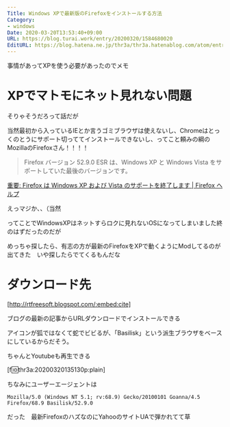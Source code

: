 ```yaml
---
Title: Windows XPで最新版のFirefoxをインストールする方法
Category:
- windows
Date: 2020-03-20T13:53:40+09:00
URL: https://blog.turai.work/entry/20200320/1584680020
EditURL: https://blog.hatena.ne.jp/thr3a/thr3a.hatenablog.com/atom/entry/26006613537987188
---
```


事情があってXPを使う必要があったのでメモ

# XPでマトモにネット見れない問題

そりゃそうだろって話だが

当然最初から入っているIEとか言うゴミブラウザは使えないし、Chromeはとっくのとうにサポート切っててインストールできないし、ってこと頼みの綱のMozillaのFirefoxさん！！！！

> Firefox バージョン 52.9.0 ESR は、Windows XP と Windows Vista をサポートしていた最後のバージョンです。

[重要: Firefox は Windows XP および Vista のサポートを終了します | Firefox ヘルプ](https://support.mozilla.org/ja/kb/end-support-windows-xp-and-vista)

えっマジか、、（当然

ってことでWindowsXPはネットすらロクに見れないOSになってしまいました終のはずだったのだが

めっちゃ探したら、有志の方が最新のFirefoxをXPで動くようにModしてるのが出てきた　いや探したらでてくるもんだな

# ダウンロード先

[http://rtfreesoft.blogspot.com/:embed:cite]

ブログの最新の記事からURLダウンロードでインストールできる

アイコンが狐ではなくて蛇でビビるが、「Basilisk」という派生ブラウザをベースにしているからだそう。

ちゃんとYoutubeも再生できる

[f:id:thr3a:20200320135130p:plain]

ちなみにユーザーエージェントは

```
Mozilla/5.0 (Windows NT 5.1; rv:68.9) Gecko/20100101 Goanna/4.5 Firefox/68.9 Basilisk/52.9.0
```

だった　最新FirefoxのハズなのにYahooのサイトUAで弾かれてて草
